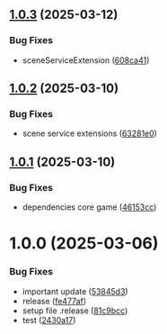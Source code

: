 ## [1.0.3](https://github.com/KhanhTQ-hub/com.ktgame.services.scene/compare/v1.0.2...v1.0.3) (2025-03-12)


### Bug Fixes

* sceneServiceExtension ([608ca41](https://github.com/KhanhTQ-hub/com.ktgame.services.scene/commit/608ca41709660ebdcd9a0dab0c15eae754df4d01))

## [1.0.2](https://github.com/KhanhTQ-hub/com.ktgame.services.scene/compare/v1.0.1...v1.0.2) (2025-03-10)


### Bug Fixes

* scene service extensions ([63281e0](https://github.com/KhanhTQ-hub/com.ktgame.services.scene/commit/63281e0ce5e46e1b30a877e05ae5859929efdb78))

## [1.0.1](https://github.com/KhanhTQ-hub/com.ktgame.services.scene/compare/v1.0.0...v1.0.1) (2025-03-10)


### Bug Fixes

* dependencies core game ([46153cc](https://github.com/KhanhTQ-hub/com.ktgame.services.scene/commit/46153cc984471f52bc9bcd8a411b51341ca67dbd))

# 1.0.0 (2025-03-06)


### Bug Fixes

* important update ([53845d3](https://github.com/KhanhTQ-hub/com.ktgame.services.scene/commit/53845d32993f19e77d92e20073add5c926003398))
* release ([fe477af](https://github.com/KhanhTQ-hub/com.ktgame.services.scene/commit/fe477af4fc546b8a0f40685e4ced9e0f726e1388))
* setup file .release ([81c9bcc](https://github.com/KhanhTQ-hub/com.ktgame.services.scene/commit/81c9bcc7af14f9f7c6f959be7a6cf76420ed3e21))
* test ([2430a17](https://github.com/KhanhTQ-hub/com.ktgame.services.scene/commit/2430a173145d8808993274c49a3c86ca318fb849))

